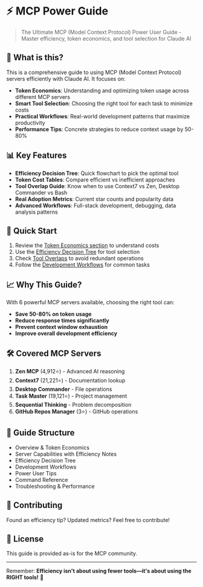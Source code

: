 # ⚡ MCP Power Guide

> The Ultimate MCP (Model Context Protocol) Power User Guide - Master efficiency, token economics, and tool selection for Claude AI

## 🎯 What is this?

This is a comprehensive guide to using MCP (Model Context Protocol) servers efficiently with Claude AI. It focuses on:

- **Token Economics**: Understanding and optimizing token usage across different MCP servers
- **Smart Tool Selection**: Choosing the right tool for each task to minimize costs
- **Practical Workflows**: Real-world development patterns that maximize productivity
- **Performance Tips**: Concrete strategies to reduce context usage by 50-80%

## 📊 Key Features

- **Efficiency Decision Tree**: Quick flowchart to pick the optimal tool
- **Token Cost Tables**: Compare efficient vs inefficient approaches
- **Tool Overlap Guide**: Know when to use Context7 vs Zen, Desktop Commander vs Bash
- **Real Adoption Metrics**: Current star counts and popularity data
- **Advanced Workflows**: Full-stack development, debugging, data analysis patterns

## 🚀 Quick Start

1. Review the [Token Economics section](mcp.md#token-economics--efficiency) to understand costs
2. Use the [Efficiency Decision Tree](mcp.md#efficiency-decision-tree) for tool selection
3. Check [Tool Overlaps](mcp.md#tool-overlaps--smart-choices) to avoid redundant operations
4. Follow the [Development Workflows](mcp.md#development-workflows) for common tasks

## 📈 Why This Guide?

With 6 powerful MCP servers available, choosing the right tool can:
- **Save 50-80% on token usage**
- **Reduce response times significantly**
- **Prevent context window exhaustion**
- **Improve overall development efficiency**

## 🛠️ Covered MCP Servers

1. **Zen MCP** (4,912⭐) - Advanced AI reasoning
2. **Context7** (21,221⭐) - Documentation lookup
3. **Desktop Commander** - File operations
4. **Task Master** (19,121⭐) - Project management
5. **Sequential Thinking** - Problem decomposition
6. **GitHub Repos Manager** (3⭐) - GitHub operations

## 📖 Guide Structure

- Overview & Token Economics
- Server Capabilities with Efficiency Notes
- Efficiency Decision Tree
- Development Workflows
- Power User Tips
- Command Reference
- Troubleshooting & Performance

## 🤝 Contributing

Found an efficiency tip? Updated metrics? Feel free to contribute!

## 📝 License

This guide is provided as-is for the MCP community.

---

Remember: **Efficiency isn't about using fewer tools—it's about using the RIGHT tools!** 🎯
